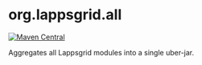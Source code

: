 # org.lappsgrid.all

[![Maven Central](https://maven-badges.herokuapp.com/maven-central/org.lappsgrid/all/badge.svg?style=plastic)](https://maven-badges.herokuapp.com/maven-central/org.lappsgrid/all)

Aggregates all Lappsgrid modules into a single uber-jar.

